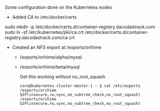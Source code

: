 Some configuration done on the Kubernetes nodes

- Added CA to /etc/docker/certs
  
sudo mkdir -p /etc/docker/certs.d/container-registry.dacodastrack.com
sudo ln -sf /etc/kubernetes/pki/ca.crt /etc/docker/certs.d/container-registry.dacodastrack.com/ca.crt

- Created an NFS export at /exports/orihime
  - /exports/orihime/alpha/mysql
  - /exports/orihime/beta/mysql

    Get this working without no_root_squash

    ```
    core@kubernetes-cluster-master-1 ~ $ cat /etc/exports 
    /exports/orihime $IP(insecure,rw,sync,no_subtree_check,no_root_squash)
    /exports/orihime $IP(insecure,rw,sync,no_subtree_check,no_root_squash)
    ```
